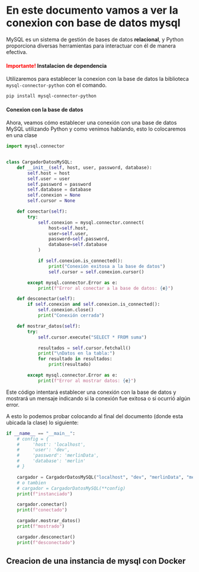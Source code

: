 # En este documento vamos a ver la conexion con base de datos mysql

MySQL es un sistema de gestión de bases de datos **relacional**, y Python proporciona diversas herramientas para interactuar con él de manera efectiva.

####  <span style="color:red">Importante!</span> Instalacion de dependencia

Utilizaremos para establecer la conexion con la base de datos la biblioteca `mysql-connector-python` con el comando.

```bash
pip install mysql-connector-python
```

#### Conexion con la base de datos
Ahora, veamos cómo establecer una conexión con una base de datos MySQL utilizando Python
y como venimos hablando, esto lo colocaremos en una clase
```python
import mysql.connector


class CargadorDatosMySQL:
    def __init__(self, host, user, password, database):
        self.host = host
        self.user = user
        self.password = password
        self.database = database
        self.conexion = None
        self.cursor = None

    def conectar(self):
        try:
            self.conexion = mysql.connector.connect(
                host=self.host,
                user=self.user,
                password=self.password,
                database=self.database
            )

            if self.conexion.is_connected():
                print("Conexión exitosa a la base de datos")
                self.cursor = self.conexion.cursor()

        except mysql.connector.Error as e:
            print(f"Error al conectar a la base de datos: {e}")

    def desconectar(self):
        if self.conexion and self.conexion.is_connected():
            self.conexion.close()
            print("Conexión cerrada")

    def mostrar_datos(self):
        try:
            self.cursor.execute("SELECT * FROM suma")

            resultados = self.cursor.fetchall()
            print("\nDatos en la tabla:")
            for resultado in resultados:
                print(resultado)

        except mysql.connector.Error as e:
            print(f"Error al mostrar datos: {e}")
```
Este código intentará establecer una conexión con la base de datos y mostrará un mensaje indicando si la conexión fue exitosa o si ocurrió algún error.

A esto lo podemos probar colocando al final del documento (donde esta ubicada la clase) lo siguiente:

```python
if __name__ == "__main__":
    # config = {
    #     'host': 'localhost',
    #     'user': 'dev',
    #     'password': 'merlinData',
    #     'database': 'merlin'
    # }

    cargador = CargadorDatosMySQL("localhost", "dev", "merlinData", "merlin")
    # o tambien
    # cargador = CargadorDatosMySQL(**config)
    print(f"instanciado")

    cargador.conectar()
    print(f"conectado")

    cargador.mostrar_datos()
    print(f"mostrado")

    cargador.desconectar()
    print(f"desconectado")
```

## Creacion de una instancia de mysql con Docker